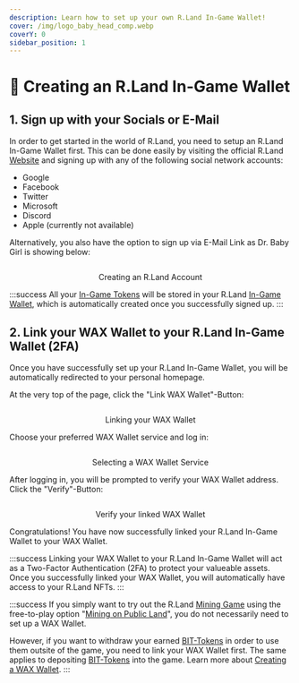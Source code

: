 ```yaml
---
description: Learn how to set up your own R.Land In-Game Wallet!
cover: /img/logo_baby_head_comp.webp
coverY: 0
sidebar_position: 1
---
```


# 👋 Creating an R.Land In-Game Wallet

## 1. Sign up with your Socials or E-Mail

In order to get started in the world of R.Land, you need to setup an R.Land In-Game Wallet first. This can be done easily by visiting the official R.Land [Website](https://play.r.land/mine) and signing up with any of the following social network accounts:

* Google
* Facebook
* Twitter
* Microsoft
* Discord
* Apple (currently not available)

Alternatively, you also have the option to sign up via E-Mail Link as Dr. Baby Girl is showing below:

<center><img src="/img/Login_Social_comp.png" alt="" /><figcaption><p>Creating an R.Land Account</p></figcaption></center>

:::success
All your [In-Game Tokens](/tokenomics/in-game-tokens/) will be stored in your R.Land [In-Game Wallet](r.land-in-game-wallet-vs.-wax-wallet), which is automatically created once you successfully signed up.
:::

## 2. Link your WAX Wallet to your R.Land In-Game Wallet (2FA)

Once you have successfully set up your R.Land In-Game Wallet, you will be automatically redirected to your personal homepage. 

At the very top of the page, click the "Link WAX Wallet"-Button:

<center><img src="/img/homepage_comp.png" alt="" /><figcaption><p>Linking your WAX Wallet</p></figcaption></center>

Choose your preferred WAX Wallet service and log in:

<center><img src="/img/choose_wallet.png" alt="" /><figcaption><p>Selecting a WAX Wallet Service</p></figcaption></center>

After logging in, you will be prompted to verify your WAX Wallet address. Click the "Verify"-Button:

<center><img src="/img/verify.PNG" alt="" /><figcaption><p>Verify your linked WAX Wallet</p></figcaption></center>

Congratulations! You have now successfully linked your R.Land In-Game Wallet to your WAX Wallet.

:::success
Linking your WAX Wallet to your R.Land In-Game Wallet will act as a Two-Factor Authentication (2FA) to protect your valueable assets. Once you successfully linked your WAX Wallet, you will automatically have access to your R.Land NFTs.
:::

:::success
If you simply want to try out the R.Land [Mining Game](/gaming/r.land-mining-game/) using the free-to-play option "[Mining on Public Land](/gaming/r.land-mining-game/public-mining-free-to-play)", you do not necessarily need to set up a WAX Wallet. 

However, if you want to withdraw your earned [BIT-Tokens](/tokenomics/bit-token) in order to use them outsite of the game, you need to link your WAX Wallet first. The same applies to depositing [BIT-Tokens](/tokenomics/bit-token) into the game. Learn more about [Creating a WAX Wallet](creating-a-wax-wallet.md).
:::
